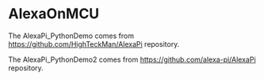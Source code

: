 # AlexaOnMCU

The AlexaPi_PythonDemo comes from https://github.com/HighTeckMan/AlexaPi repository.

The AlexaPi_PythonDemo2 comes from https://github.com/alexa-pi/AlexaPi repository.
